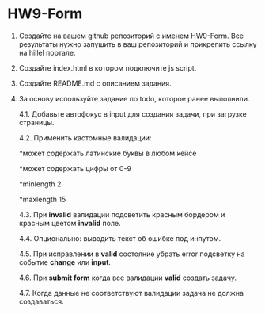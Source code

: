 # HW9-Form

1.  Создайте на вашем github репозиторий с именем HW9-Form. Все результаты нужно запушить в ваш репозиторий и прикрепить ссылку на hillel портале.

2.  Создайте index.html в котором подключите js script.

3.  Создайте README.md с описанием задания.

4.  За основу используйте задание по todo, которое ранее выполнили.

    4.1. Добавьте автофокус в input для создания задачи, при загрузке страницы.

    4.2. Применить кастомные валидации:

    \*может содержать латинские буквы в любом кейсе

    \*может содержать цифры от 0-9

    \*minlength 2

    \*maxlength 15

    4.3. При **invalid** валидации подсветить красным бордером и красным цветом **invalid** поле.

    4.4. Опционально: выводить текст об ошибке под инпутом.

    4.5. При исправлении в **valid** состояние убрать error подсветку на событие **change** или **input**.

    4.6. При **submit form** когда все валидации **valid** создать задачу.

    4.7. Когда данные не соответствуют валидации задача не должна создаваться.

